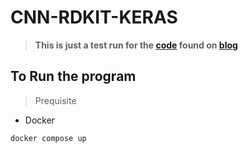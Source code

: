 # CNN-RDKIT-KERAS

> **This is just a test run for the [code](../../research-bank/code-examples/cnn-rdkit-keras.md) found on [blog](https://abdulkaderhelwan.medium.com/accelerating-drug-discovery-with-cnn-e83d90d7e2f5)**

## To Run the program

> Prequisite

-   Docker

```shell
docker compose up
```
